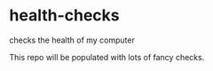 # health-checks
checks the health of my computer

This repo will be populated with lots of fancy checks.
